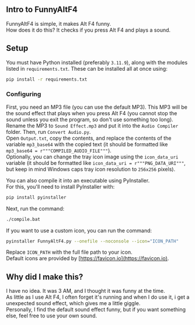 ## Intro to FunnyAltF4

FunnyAltF4 is simple, it makes Alt F4 funny.  
How does it do this? It checks if you press Alt F4 and plays a sound.

## Setup

You must have Python installed (preferably `3.11.9`), along with the modules listed in `requirements.txt`. These can be installed all at once using:

```bash
pip install -r requirements.txt
```

### Configuring

First, you need an MP3 file (you can use the default MP3). This MP3 will be the sound effect that plays when you press Alt F4 (you cannot stop the sound unless you exit the program, so don't use something too long).  
Rename the MP3 to `Sound Effect.mp3` and put it into the `Audio Compiler` folder. Then, run `Convert Audio.py`.  
Open `Output.txt`, copy the contents, and replace the contents of the variable `mp3_base64` with the copied text (it should be formatted like `mp3_base64 = r"""COMPILED_AUDIO_FILE"""`).  
Optionally, you can change the tray icon image using the `icon_data_uri` variable (it should be formatted like `icon_data_uri = r"""PNG_DATA_URI"""`, but keep in mind Windows caps tray icon resolution to `256x256` pixels).

You can also compile it into an executable using PyInstaller.  
For this, you'll need to install PyInstaller with:

```bash
pip install pyinstaller
```

Next, run the command:

```bash
./compile.bat
```

If you want to use a custom icon, you can run the command:

```bash
pyinstaller FunnyAltF4.py --onefile --noconsole --icon="ICON_PATH"
```

Replace `ICON_PATH` with the full file path to your icon.  
Default icons are provided by [https://favicon.io](https://favicon.io).

## Why did I make this?

I have no idea. It was 3 AM, and I thought it was funny at the time.  
As little as I use Alt F4, I often forget it's running and when I do use it, i get a unexpected sound effect, which gives me a little giggle.  
Personally, I find the default sound effect funny, but if you want something else, feel free to use your own sound.